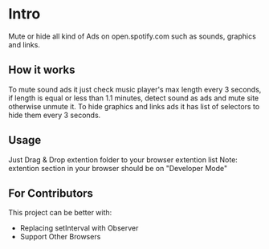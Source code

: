 # Intro
Mute or hide all kind of Ads on open.spotify.com such as sounds, graphics and links.

## How it works
To mute sound ads it just check music player's max length every 3 seconds, if length is equal or less than 1.1 minutes, detect sound as ads and mute site otherwise unmute it.
To hide graphics and links ads it has list of selectors to hide them every 3 seconds.

## Usage
Just Drag & Drop extention folder to your browser extention list
Note: extention section in your browser should be on "Developer Mode"

## For Contributors
This project can be better with:
  - Replacing setInterval with Observer
  - Support Other Browsers